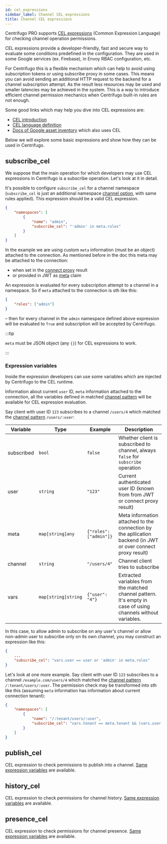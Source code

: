 ```yaml
---
id: cel_expressions
sidebar_label: Channel CEL expressions
title: Channel CEL expressions
---
```


Centrifugo PRO supports [CEL expressions](https://opensource.google/projects/cel) (Common Expression Language) for checking channel operation permissions.

CEL expressions provide a developer-friendly, fast and secure way to evaluate some conditions predefined in the configuration. They are used in some Google services (ex. Firebase), in Envoy RBAC configuration, etc.

For Centrifugo this is a flexible mechanism which can help to avoid using subscription tokens or using subscribe proxy in some cases. This means you can avoid sending an additional HTTP request to the backend for a channel subscription attempt. As the result less resources may be used and smaller latencies may be achieved in the system. This is a way to introduce efficient channel permission mechanics when Centrifugo built-in rules are not enough.

Some good links which may help you dive into CEL expressions are:

* [CEL introduction](https://github.com/google/cel-spec/blob/master/doc/intro.md)
* [CEL language definition](https://github.com/google/cel-spec/blob/master/doc/langdef.md)
* [Docs of Google asset inventory](https://cloud.google.com/asset-inventory/docs/monitoring-asset-changes-with-condition#using_cel) which also uses CEL

Below we will explore some basic expressions and show how they can be used in Centrifugo.

## subscribe_cel

We suppose that the main operation for which developers may use CEL expressions in Centrifugo is a subscribe operation. Let's look at it in detail.

It's possible to configure `subscribe_cel` for a channel namespace (`subscribe_cel` is just an additional namespace [channel option](../server/channels.md#channel-options), with same rules applied). This expression should be a valid CEL expression.

```json title="config.json"
{
    "namespaces": [
        {
            "name": "admin",
            "subscribe_cel": "'admin' in meta.roles"
        }
    ]
}
```

In the example we are using custom `meta` information (must be an object) attached to the connection. As mentioned before in the doc this meta may be attached to the connection:

* when set in the [connect proxy](../server/proxy.md#connect-proxy) result
* or provided in JWT as [meta](../server/authentication.md#meta) claim

An expression is evaluated for every subscription attempt to a channel in a namespace. So if `meta` attached to the connection is sth like this:

```json
{
    "roles": ["admin"]
}
```

– then for every channel in the `admin` namespace defined above expression will be evaluated to `True` and subscription will be accepted by Centrifugo.

:::tip

`meta` must be JSON object (any `{}`) for CEL expressions to work.

:::

### Expression variables

Inside the expression developers can use some variables which are injected by Centrifugo to the CEL runtime. 

Information about current `user` ID, `meta` information attached to the connection, all the variables defined in matched [channel pattern](./channel_patterns.md) will be available for CEL expression evaluation.

Say client with user ID `123` subscribes to a channel `/users/4` which matched the [channel pattern](./channel_patterns.md) `/users/:user`:

| Variable | Type | Example |  Description |
| ------------ | -------------- | ---- | ------------ |
| subscribed | `bool` | `false` |  Whether client is subscribed to channel, always `false` for `subscribe` operation |
| user       | `string`     | `"123"` |  Current authenticated user ID (known from from JWT or connect proxy result) |
| meta     | `map[string]any` | `{"roles": ["admin"]}` | Meta information attached to the connection by the apllication backend (in JWT or over connect proxy result) |
| channel    | `string`     | `"/users/4"` | Channel client tries to subscribe      |
| vars | `map[string]string` | `{"user": "4"}` |  Extracted variables from the matched channel pattern. It's empty in case of using channels without variables. |

In this case, to allow admin to subscribe on any user's channel or allow non-admin user to subscribe only on its own channel, you may construct an expression like this:

```json
{
    ...
    "subscribe_cel": "vars.user == user or 'admin' in meta.roles"
}
```

Let's look at one more example. Say client with user ID `123` subscribes to a channel `/example.com/users/4` which matched the [channel pattern](./channel_patterns.md) `/:tenant/users/:user`. The permission check may be transformed into sth like this (assuming `meta` information has information about current connection tenant):

```json
{
    "namespaces": [
        {
            "name": "/:tenant/users/:user",
            "subscribe_cel": "vars.tenant == meta.tenant && (vars.user == user or 'admin' in meta.roles)"
        }
    ]
}
```

## publish_cel

CEL expression to check permissions to publish into a channel. [Same expression variables](#expression-variables) are available.

## history_cel

CEL expression to check permissions for channel history. [Same expression variables](#expression-variables) are available.

## presence_cel

CEL expression to check permissions for channel presence. [Same expression variables](#expression-variables) are available.

